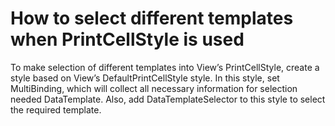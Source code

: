 # How to select different templates when PrintCellStyle is used


<p>To make selection of different templates into View’s PrintCellStyle, create a style based on View’s DefaultPrintCellStyle style. In this style, set MultiBinding, which will collect all necessary information for selection needed DataTemplate. Also, add DataTemplateSelector to this style to select the required template.</p>

<br/>


